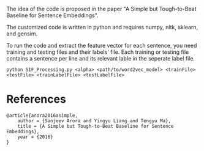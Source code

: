 
The idea of the code is proposed in the paper "A Simple but Tough-to-Beat Baseline for Sentence Embeddings".

The customized code is written in python and requires numpy, nltk, sklearn, and gensim. 

To run the code and extract the feature vector for each sentence, you need training and testing files and their labels' file.
Each training or testing file contains a sentence per line and its relevant lable in the seperate label file. 

```
python SIF_Processing.py <alpha> <path/to/word2vec_model> <trainFile> <testFile> <trainLabelFile> <testLabelFile>
```

# References


```
@article{arora2016asimple, 
	author = {Sanjeev Arora and Yingyu Liang and Tengyu Ma}, 
	title = {A Simple but Tough-to-Beat Baseline for Sentence Embeddings}, 
	year = {2016}
}
```
